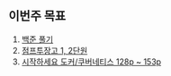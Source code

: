 ## 이번주 목표

1. [백준 풀기](https://github.com/PARKINHYO/Algorithm/commits/master)
2. [점프투장고 1, 2단원](https://user-images.githubusercontent.com/47745785/120973288-af564880-c7a9-11eb-8c3d-7370ec7aa31c.png)
3. [시작하세요 도커/쿠버네티스 128p ~ 153p](https://ihp001.tistory.com/193)